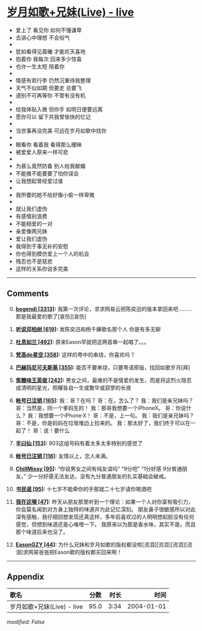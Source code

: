 # [岁月如歌+兄妹(Live) - live](https://music.163.com/song?id=66524)

* 爱上了 看见你 如何不懂谦卑
* 去讲心中理想 不会俗气
* 
* 犹如看得见晨曦 才能欢天喜地
* 抱着你 我每次 回来多少惊喜
* 也许一生太短 陪着你
* 
* 情感有若行李 仍然沉重待我整理
* 天气不似如期 但要走 总要飞
* 道别不可再等你 不管有没有机
* 
* 给我体贴入微 但你手 如明日便要远离
* 愿你可以 留下共我曾愉快的忆记
* 
* 当世事再没完美 可远在岁月如歌中找你
* 
* 眼看你 看着我 看得那么暧昧
* 被爱爱人原来一样可悲
* 
* 为甚么竟然防备 别人给我献媚
* 不能推不能要要了怕你误会
* 让我想起曾经爱过谁
* 
* 我所要的她不给好像小偷一样卑微
* 
* 就让我们虚伪
* 有感情别浪费
* 不能相爱的一对
* 亲爱像两兄妹
* 爱让我们虚伪
* 我得到于事无补的安慰
* 你也得到模仿爱上一个人的机会
* 残忍也不是慈悲
* 这样的关系你说多完美


---

## Comments
0. **[bogendi \[3313\]](https://music.163.com/#/user/home?id=436552927):** 我第一次评论，求求网易云把陈奕迅的版本拿回来吧………那是我最爱的歌了[哀伤][哀伤]

1. **[听说邓柏树 \[619\]](https://music.163.com/#/user/home?id=290907687):** 发陈奕迅和杨千嬅歌名那个人 你是有多无聊

2. **[吐息如兰 \[492\]](https://music.163.com/#/user/home?id=60643537):** 原来Eason早就把这两首串一起唱了。。。

3. **[梵高de星空 \[358\]](https://music.163.com/#/user/home?id=33910336):** 这样的粤中的串烧，你喜欢吗？

4. **[巴赫玛尼可夫斯基 \[355\]](https://music.163.com/#/user/home?id=79987248):** 能否不要串烧，只要粤语原版，找回如歌岁月[拜]

5. **[焦糖味王英俊 \[242\]](https://music.163.com/#/user/home?id=1415856541):** 男女之间，最难的不是情爱的发生，而是将这烈火隐忍成清明的星光，照耀各自一生或繁华或寂寥的长夜

6. **[帐号已注销 \[165\]](https://music.163.com/#/user/home?id=129064160):** 我：哥？在吗？ 哥：在，怎么了？ 我：我们是亲兄妹吗？ 哥：当然是，同一个爹妈生的！ 我：那哥我想要一个iPhoneX。 哥：你说什么？ 我：我想要一个iPhone·X！ 哥：不是，上一句。 我：我们是亲兄妹吗？ 哥：不是，你是妈妈在垃圾堆边上捡来的。 我：那太好了，我们终于可以在一起了！ 哥：说！要什么

7. **[半曰仙 \[153\]](https://music.163.com/#/user/home?id=19528463):** 903这组号码有着太多太多特别的感觉了

8. **[帐号已注销 \[118\]](https://music.163.com/#/user/home?id=1330350436):** 友情以上，恋人未满。

9. **[ChillMissy \[95\]](https://music.163.com/#/user/home?id=96765621):** “你说男女之间有纯友谊吗” “9分吧” “1分好感 9分普通朋友。”  少一分好感无法友达，没有九分普通朋友的扎实基础会破戒。

10. **[书民谣 \[95\]](https://music.163.com/#/user/home?id=1489528531):** 十七岁不能牵你的手那就二十七岁请你喝酒吧

11. **[我在这喔 \[47\]](https://music.163.com/#/user/home?id=372039181):** 昨天从朋友那里听到一个理论：如果一个人对你富有吸引力，你会莫名闻到对方身上独特的味道并为此记忆深刻。 朋友鼻子很敏感所以对此深有感触，我仔细回想发现还真这样，多年前喜欢过的人明明想起脸没有任何感觉，但想到味道还是心咯噔一下。 我原来以为那是香水味，其实不是。而且那个味道后来也没了。

12. **[EasonGZY \[44\]](https://music.163.com/#/user/home?id=129133322):** 为什么兄妹和岁月如歌的版权都没啦[流泪][流泪][流泪][流泪]求网易爸爸把Eason歌的版权都买回来啊！



---

## Appendix

|歌名|分数|时长|时间|
|:---|:---:|---:|---:|
|岁月如歌+兄妹(Live) - live|95.0|3:34|2004-01-01

*modified: False*
